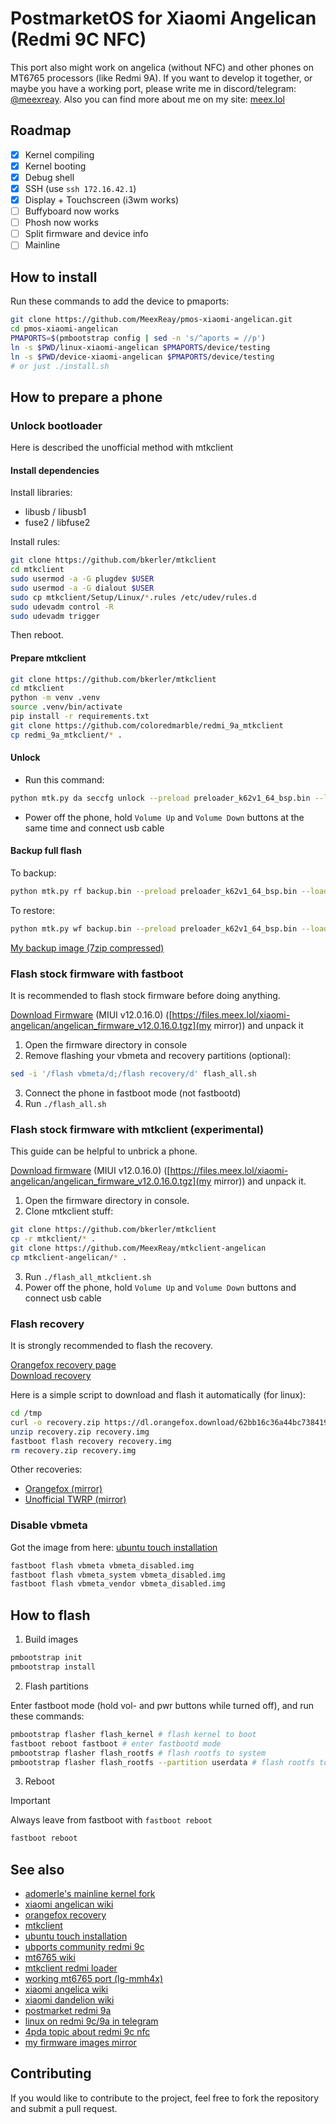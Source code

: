 # PostmarketOS for Xiaomi Angelican (Redmi 9C NFC)

This port also might work on angelica (without NFC) and other phones on MT6765 processors (like Redmi 9A).
If you want to develop it together, or maybe you have a working port, please write me in discord/telegram: [@meexreay](https://meexreay.t.me). 
Also you can find more about me on my site: [meex.lol](https://meex.lol/about)

## Roadmap

- [x] Kernel compiling
- [x] Kernel booting
- [x] Debug shell
- [x] SSH (use `ssh 172.16.42.1`)
- [x] Display + Touchscreen (i3wm works)
- [ ] Buffyboard now works
- [ ] Phosh now works
- [ ] Split firmware and device info
- [ ] Mainline
 
## How to install

Run these commands to add the device to pmaports:

```bash
git clone https://github.com/MeexReay/pmos-xiaomi-angelican.git
cd pmos-xiaomi-angelican
PMAPORTS=$(pmbootstrap config | sed -n 's/^aports = //p')
ln -s $PWD/linux-xiaomi-angelican $PMAPORTS/device/testing
ln -s $PWD/device-xiaomi-angelican $PMAPORTS/device/testing
# or just ./install.sh
```

## How to prepare a phone

### Unlock bootloader

Here is described the unofficial method with mtkclient

<!-- #### Install dependencies (Windows) -->

<!-- Install usb drivers: -->
  
<!-- - [https://mtkdriver.com/](mtkdriver.com) -->
<!-- - [https://github.com/daynix/usbdk/releases](usbdk) -->

#### Install dependencies
 
Install libraries:
  
- libusb / libusb1
- fuse2 / libfuse2
 
Install rules:
  
```bash
git clone https://github.com/bkerler/mtkclient
cd mtkclient
sudo usermod -a -G plugdev $USER
sudo usermod -a -G dialout $USER
sudo cp mtkclient/Setup/Linux/*.rules /etc/udev/rules.d
sudo udevadm control -R
sudo udevadm trigger
```
 
Then reboot.

#### Prepare mtkclient

```bash
git clone https://github.com/bkerler/mtkclient
cd mtkclient
python -m venv .venv
source .venv/bin/activate
pip install -r requirements.txt
git clone https://github.com/coloredmarble/redmi_9a_mtkclient
cp redmi_9a_mtkclient/* .
```

<!-- #### Prepare mtkclient (NixOS) -->

<!-- ```bash -->
<!-- git clone https://github.com/bkerler/mtkclient -->
<!-- cd mtkclient -->
<!-- git clone https://github.com/MeexReay/mtkclient-angelican -->
<!-- cp mtkclient-angelican/* . -->
<!-- nix-shell -->
<!-- ``` -->

#### Unlock

- Run this command:

```bash
python mtk.py da seccfg unlock --preload preloader_k62v1_64_bsp.bin --loader n.bin
```

- Power off the phone, hold `Volume Up` and `Volume Down` buttons at the same time and connect usb cable

#### Backup full flash

To backup:

```bash
python mtk.py rf backup.bin --preload preloader_k62v1_64_bsp.bin --loader n.bin
```

To restore:

```bash
python mtk.py wf backup.bin --preload preloader_k62v1_64_bsp.bin --loader n.bin
```

[My backup image (7zip compressed)](https://files.meex.lol/xiaomi-angelican/angelican_backup.7z)

<!-- ### Flash stock firmware (Windows, fastboot) -->

<!-- It is recommended to flash stock firmware before doing anything. -->

<!-- [Download Firmware](https://xmfirmwareupdater.com/miui/angelican/stable/V12.0.16.0.QCSMIXM/) (MIUI v12.0.16.0) and unpack it -->

<!-- 1. Download [MiFlashTool](https://cdn.alsgp0.fds.api.mi-img.com/micomm/MiFlash2020-3-14-0.rar) -->
<!-- 2. Unpack firmware.tgz to some folder and copy its path -->
<!-- 3. Launch MiFlash.exe and paste the path of firmware folder to that lonely input entry -->
<!-- 4. Connect the phone in fastboot mode (not fastbootd) -->
<!-- 5. Click refresh, then flash button -->

### Flash stock firmware with fastboot

It is recommended to flash stock firmware before doing anything.

[Download Firmware](https://xmfirmwareupdater.com/miui/angelican/stable/V12.0.16.0.QCSMIXM/) (MIUI v12.0.16.0) ([https://files.meex.lol/xiaomi-angelican/angelican_firmware_v12.0.16.0.tgz](my mirror)) and unpack it

1. Open the firmware directory in console
2. Remove flashing your vbmeta and recovery partitions (optional):

```bash
sed -i '/flash vbmeta/d;/flash recovery/d' flash_all.sh
```

3. Connect the phone in fastboot mode (not fastbootd)
4. Run `./flash_all.sh`

### Flash stock firmware with mtkclient (experimental)

This guide can be helpful to unbrick a phone.

[Download firmware](https://xmfirmwareupdater.com/miui/angelican/stable/V12.0.16.0.QCSMIXM/) (MIUI v12.0.16.0) ([https://files.meex.lol/xiaomi-angelican/angelican_firmware_v12.0.16.0.tgz](my mirror)) and unpack it.

1. Open the firmware directory in console.
2. Clone mtkclient stuff:

```bash
git clone https://github.com/bkerler/mtkclient
cp -r mtkclient/* .
git clone https://github.com/MeexReay/mtkclient-angelican
cp mtkclient-angelican/* .
```

3. Run `./flash_all_mtkclient.sh`
4. Power off the phone, hold `Volume Up` and `Volume Down` buttons and connect usb cable

### Flash recovery

It is strongly recommended to flash the recovery.

[Orangefox recovery page](https://orangefox.download/device/61f1325a775bca54ef3bf25f) \
[Download recovery](https://dl.orangefox.download/62bb16c36a44bc738419d9bb)

Here is a simple script to download and flash it automatically (for linux):

```bash
cd /tmp
curl -o recovery.zip https://dl.orangefox.download/62bb16c36a44bc738419d9bb
unzip recovery.zip recovery.img
fastboot flash recovery recovery.img
rm recovery.zip recovery.img
```

Other recoveries:
- [Orangefox (mirror)](https://files.meex.lol/xiaomi-angelican/angelican_recovery_orangefox.img)
- [Unofficial TWRP (mirror)](https://files.meex.lol/xiaomi-angelican/angelican_recovery_twrp.img)

### Disable vbmeta

Got the image from here: [ubuntu touch installation](https://gist.github.com/sivinnguyen/a6f65c5af9198d40d396e11048512347)

```bash
fastboot flash vbmeta vbmeta_disabled.img
fastboot flash vbmeta_system vbmeta_disabled.img
fastboot flash vbmeta_vendor vbmeta_disabled.img
```

## How to flash

1. Build images

```bash
pmbootstrap init
pmbootstrap install
```

2. Flash partitions

Enter fastboot mode (hold vol- and pwr buttons while turned off), and run these commands:

```bash
pmbootstrap flasher flash_kernel # flash kernel to boot
fastboot reboot fastboot # enter fastbootd mode
pmbootstrap flasher flash_rootfs # flash rootfs to system
pmbootstrap flasher flash_rootfs --partition userdata # flash rootfs to userdata
```

3. Reboot

> [!IMPORTANT]
> Always leave from fastboot with `fastboot reboot`

```bash
fastboot reboot
```

## See also

- [adomerle's mainline kernel fork](https://github.com/adomerle/linux-mt6765)
- [xiaomi angelican wiki](https://wiki.postmarketos.org/wiki/Xiaomi_Redmi_9C_NFC_(xiaomi-angelican))
- [orangefox recovery](https://orangefox.download/device/61f1325a775bca54ef3bf25f)
- [mtkclient](https://github.com/bkerler/mtkclient)
- [ubuntu touch installation](https://gist.github.com/sivinnguyen/a6f65c5af9198d40d396e11048512347)
- [ubports community redmi 9c](https://gitlab.com/ubports/porting/community-ports/android10/xiaomi-redmi-9c)
- [mt6765 wiki](https://wiki.postmarketos.org/wiki/MediaTek_Helio_P35_(MT6765))
- [mtkclient redmi loader](https://github.com/coloredmarble/redmi_blossom)
- [working mt6765 port (lg-mmh4x)](https://wiki.postmarketos.org/wiki/LG_K40_AT%26T_(lg-mmh4x))
- [xiaomi angelica wiki](https://wiki.postmarketos.org/wiki/Xiaomi_Redmi_9C_(xiaomi-angelica))
- [xiaomi dandelion wiki](https://wiki.postmarketos.org/wiki/Xiaomi_Redmi_9A_(xiaomi-dandelion))
- [postmarket redmi 9a](https://github.com/SheatNoisette/postmarket_redmi_9a)
- [linux on redmi 9c/9a in telegram](https://t.me/linux_garden)
- [4pda topic about redmi 9c nfc](https://4pda.to/forum/index.php?showtopic=1012866)
- [my firmware images mirror](https://files.meex.lol/xiaomi-angelican/)

## Contributing

If you would like to contribute to the project, feel free to fork the repository and submit a pull request.
